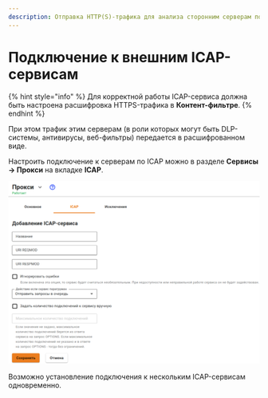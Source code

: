 ```yaml
---
description: Отправка HTTP(S)-трафика для анализа сторонним серверам по протоколу ICAP.
---
```


# Подключение к внешним ICAP-сервисам

{% hint style="info" %}
Для корректной работы ICAP-сервиса должна быть настроена расшифровка HTTPS-трафика в **Контент-фильтре**.
{% endhint %}

При этом трафик этим серверам (в роли которых могут быть DLP-системы, антивирусы, веб-фильтры) передается в расшифрованном виде.

Настроить подключение к серверам по ICAP можно в разделе **Сервисы -> Прокси** на вкладке **ICAP**.

![](../../../.gitbook/assets/proxy-icap.png)

Возможно установление подключения к нескольким ICAP-сервисам одновременно.
